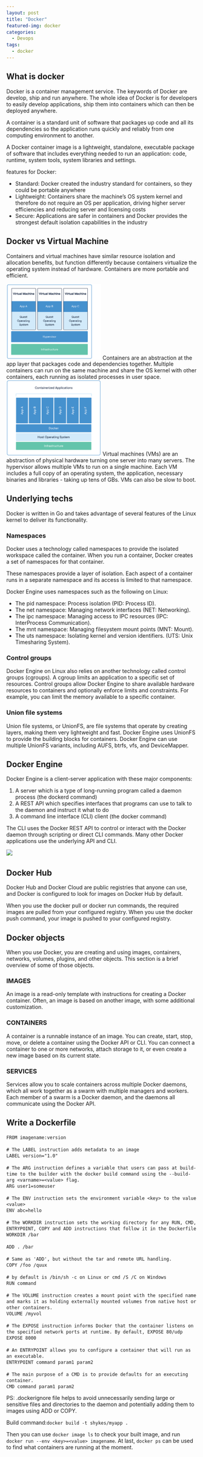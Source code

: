 ```yaml
---
layout: post
title: "Docker"
featured-img: docker
categories:
  - Devops
tags:
  - docker
---
```


## What is docker

Docker is a container management service. The keywords of Docker are develop, ship and run anywhere. The whole idea of Docker is for developers to easily develop applications, ship them into containers which can then be deployed anywhere.

A container is a standard unit of software that packages up code and all its dependencies so the application runs quickly and reliably from one computing environment to another.

A Docker container image is a lightweight, standalone, executable package of software that includes everything needed to run an application: code, runtime, system tools, system libraries and settings.

features for Docker:

- Standard: Docker created the industry standard for containers, so they could be portable anywhere
- Lightweight: Containers share the machine’s OS system kernel and therefore do not require an OS per application, driving higher server efficiencies and reducing server and licensing costs
- Secure: Applications are safer in containers and Docker provides the strongest default isolation capabilities in the industry

## Docker vs Virtual Machine

Containers and virtual machines have similar resource isolation and allocation benefits, but function differently because containers virtualize the operating system instead of hardware. Containers are more portable and efficient.

<img src="/assets/img/uploads/2018/docker1.png" width="250" />
Containers are an abstraction at the app layer that packages code and dependencies together. Multiple containers can run on the same machine and share the OS kernel with other containers, each running as isolated processes in user space.

<img src="/assets/img/uploads/2018/docker2.png" width="250" />
Virtual machines (VMs) are an abstraction of physical hardware turning one server into many servers. The hypervisor allows multiple VMs to run on a single machine. Each VM includes a full copy of an operating system, the application, necessary binaries and libraries - taking up tens of GBs. VMs can also be slow to boot.

## Underlying techs

Docker is written in Go and takes advantage of several features of the Linux kernel to deliver its functionality.

### Namespaces

Docker uses a technology called namespaces to provide the isolated workspace called the container. When you run a container, Docker creates a set of namespaces for that container.

These namespaces provide a layer of isolation. Each aspect of a container runs in a separate namespace and its access is limited to that namespace.

Docker Engine uses namespaces such as the following on Linux:

- The pid namespace: Process isolation (PID: Process ID).
- The net namespace: Managing network interfaces (NET: Networking).
- The ipc namespace: Managing access to IPC resources (IPC: InterProcess Communication).
- The mnt namespace: Managing filesystem mount points (MNT: Mount).
- The uts namespace: Isolating kernel and version identifiers. (UTS: Unix Timesharing System).

### Control groups

Docker Engine on Linux also relies on another technology called control groups (cgroups). A cgroup limits an application to a specific set of resources. Control groups allow Docker Engine to share available hardware resources to containers and optionally enforce limits and constraints. For example, you can limit the memory available to a specific container.

### Union file systems

Union file systems, or UnionFS, are file systems that operate by creating layers, making them very lightweight and fast. Docker Engine uses UnionFS to provide the building blocks for containers. Docker Engine can use multiple UnionFS variants, including AUFS, btrfs, vfs, and DeviceMapper.

## Docker Engine

Docker Engine is a client-server application with these major components:

1. A server which is a type of long-running program called a daemon process (the dockerd command)
2. A REST API which specifies interfaces that programs can use to talk to the daemon and instruct it what to do
3. A command line interface (CLI) client (the docker command)

The CLI uses the Docker REST API to control or interact with the Docker daemon through scripting or direct CLI commands. Many other Docker applications use the underlying API and CLI.

![](https://docs.docker.com/v17.09/engine/article-img/architecture.svg)

## Docker Hub

Docker Hub and Docker Cloud are public registries that anyone can use, and Docker is configured to look for images on Docker Hub by default.

When you use the docker pull or docker run commands, the required images are pulled from your configured registry. When you use the docker push command, your image is pushed to your configured registry.

## Docker objects

When you use Docker, you are creating and using images, containers, networks, volumes, plugins, and other objects. This section is a brief overview of some of those objects.

### IMAGES

An image is a read-only template with instructions for creating a Docker container. Often, an image is based on another image, with some additional customization.

### CONTAINERS

A container is a runnable instance of an image. You can create, start, stop, move, or delete a container using the Docker API or CLI. You can connect a container to one or more networks, attach storage to it, or even create a new image based on its current state.

### SERVICES

Services allow you to scale containers across multiple Docker daemons, which all work together as a swarm with multiple managers and workers. Each member of a swarm is a Docker daemon, and the daemons all communicate using the Docker API.

## Write a Dockerfile

```shell
FROM imagename:version

# The LABEL instruction adds metadata to an image
LABEL version="1.0"

# The ARG instruction defines a variable that users can pass at build-time to the builder with the docker build command using the --build-arg <varname>=<value> flag.
ARG user1=someuser

# The ENV instruction sets the environment variable <key> to the value <value>
ENV abc=hello

# The WORKDIR instruction sets the working directory for any RUN, CMD, ENTRYPOINT, COPY and ADD instructions that follow it in the Dockerfile
WORKDIR /bar

ADD . /bar

# Same as 'ADD', but without the tar and remote URL handling.
COPY /foo /quux

# by default is /bin/sh -c on Linux or cmd /S /C on Windows
RUN command

# The VOLUME instruction creates a mount point with the specified name and marks it as holding externally mounted volumes from native host or other containers.
VOLUME /myvol

# The EXPOSE instruction informs Docker that the container listens on the specified network ports at runtime. By default, EXPOSE 80/udp
EXPOSE 8000

# An ENTRYPOINT allows you to configure a container that will run as an executable.
ENTRYPOINT command param1 param2

# The main purpose of a CMD is to provide defaults for an executing container.
CMD command param1 param2
```

PS: .dockerignore file helps to avoid unnecessarily sending large or sensitive files and directories to the daemon and potentially adding them to images using ADD or COPY.

Build command:`docker build -t shykes/myapp .`

Then you can use `docker image ls` to check your built image, and run `docker run --env <key>=<value> imagename`. At last, `docker ps` can be used to find what containers are running at the moment.
